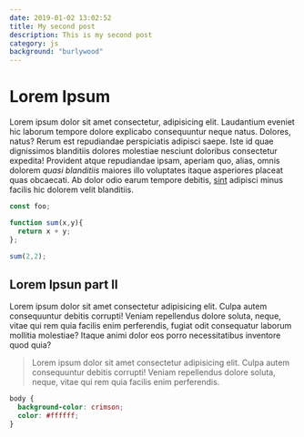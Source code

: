 ```yaml
---
date: 2019-01-02 13:02:52
title: My second post
description: This is my second post
category: js
background: "burlywood"
---
```


# Lorem Ipsum

Lorem ipsum dolor sit amet consectetur, adipisicing elit. Laudantium eveniet hic laborum tempore dolore explicabo consequuntur neque natus. Dolores, natus? Rerum est repudiandae perspiciatis adipisci saepe. Iste id quae dignissimos blanditiis dolores molestiae nesciunt doloribus consectetur expedita! Provident atque repudiandae ipsam, aperiam quo, alias, omnis dolorem _quasi blanditiis_ maiores illo voluptates itaque asperiores placeat quas obcaecati. Ab dolor odio earum tempore debitis, [sint](http://google.com) adipisci minus facilis hic dolorem velit blanditiis.

```javascript
const foo;

function sum(x,y){
  return x + y;
};

sum(2,2);
```

## Lorem Ipsun part II

Lorem ipsum dolor sit amet consectetur adipisicing elit. Culpa autem consequuntur debitis corrupti! Veniam repellendus dolore soluta, neque, vitae qui rem quia facilis enim perferendis, fugiat odit consequatur laborum mollitia molestiae? Itaque animi dolor eos porro necessitatibus inventore quod quia?

> Lorem ipsum dolor sit amet consectetur adipisicing elit. Culpa autem consequuntur debitis corrupti! Veniam repellendus dolore soluta, neque, vitae qui rem quia facilis enim perferendis.

```css
body {
  background-color: crimson;
  color: #ffffff;
}
```
